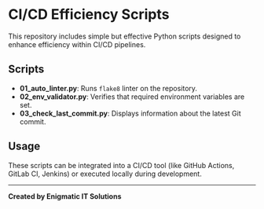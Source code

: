 # CI/CD Efficiency Scripts

This repository includes simple but effective Python scripts designed to enhance efficiency within CI/CD pipelines.

## Scripts

- **01_auto_linter.py**: Runs `flake8` linter on the repository.
- **02_env_validator.py**: Verifies that required environment variables are set.
- **03_check_last_commit.py**: Displays information about the latest Git commit.

## Usage

These scripts can be integrated into a CI/CD tool (like GitHub Actions, GitLab CI, Jenkins) or executed locally during development.

---

**Created by Enigmatic IT Solutions**